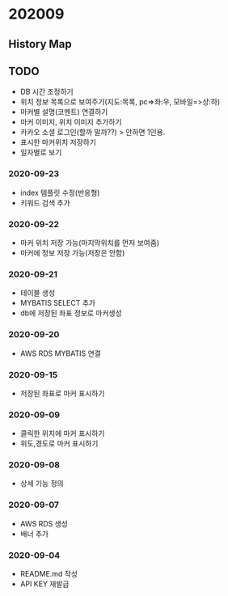 # 202009

## History Map

## TODO
- DB 시간 조정하기
- 위치 정보 목록으로 보여주기(지도:목록, pc=>좌:우, 모바일=>상:하)
- 마커별 설명(코멘트) 연결하기
- 마커 이미지, 위치 이미지 추가하기
- 카카오 소셜 로그인(할까 말까??) > 안하면 1인용.
- 표시한 마커위치 저장하기
- 일자별로 보기

### 2020-09-23
- index 템플릿 수정(반응형)
- 키워드 검색 추가

### 2020-09-22
- 마커 위치 저장 가능(마지막위치를 먼저 보여줌)
- 마커에 정보 저장 가능(저장은 안함)

### 2020-09-21
- 테이블 생성
- MYBATIS SELECT 추가
- db에 저장된 좌표 정보로 마커생성

### 2020-09-20
- AWS RDS MYBATIS 연결

### 2020-09-15
- 저장된 좌표로 마커 표시하기

### 2020-09-09
- 클릭한 위치에 마커 표시하기
- 위도,경도로 마커 표시하기

### 2020-09-08
- 상세 기능 정의

### 2020-09-07
- AWS RDS 생성
- 배너 추가

### 2020-09-04
- README.md 작성
- API KEY 재발급
